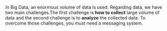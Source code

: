 

In Big Data, an enormous volume of data is used. Regarding data, we have two main challenges.The first challenge is **how to collect** large volume of data and the second challenge is to **analyze** the collected data. To overcome those challenges, you must need a messaging system.